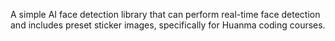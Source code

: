 A simple AI face detection library that can perform real-time face detection and includes preset sticker images, specifically for Huanma coding courses.